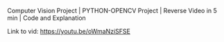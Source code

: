 Computer Vision Project | PYTHON-OPENCV Project | Reverse Video in 5 min | Code and Explanation

Link to vid: https://youtu.be/oWmaNziSFSE
